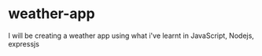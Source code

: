 # weather-app

I will be creating a weather app using what i've learnt in JavaScript, Nodejs, expressjs 
